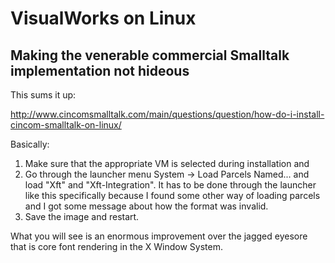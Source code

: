 # VisualWorks on Linux
## Making the venerable commercial Smalltalk implementation not hideous

This sums it up:

http://www.cincomsmalltalk.com/main/questions/question/how-do-i-install-cincom-smalltalk-on-linux/

Basically:

1. Make sure that the appropriate VM is selected during installation and
2. Go through the launcher menu System → Load Parcels Named... and load "Xft"
   and "Xft-Integration". It has to be done through the launcher like this
specifically because I found some other way of loading parcels and I got some
message about how the format was invalid.
3. Save the image and restart.

What you will see is an enormous improvement over the jagged eyesore that is
core font rendering in the X Window System.
